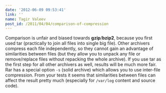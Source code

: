 ```yaml
---
date: '2012-06-09 09:53:41'
link: ''
name: Tagir Valeev
post_id: /2011/04/04/comparison-of-compression
---
```


Comparison is unfair and biased towards **gzip**/**bzip2**, because you first used tar (practically to join all files into single big file). Other archivers compress each file independently, so they cannot gain an advantage of similarities between files (but they allow you to unpack any file or remove/replace files without repacking the whole archive). If you use tar as the first step for all other archivers as well, results will be much more fair. Rar has a special option `-s` (solid archive) which allows you to use inter-file compression. From your tests it seems that similarities between files can affect the result pretty much (especially for `/var/log` content and source code).